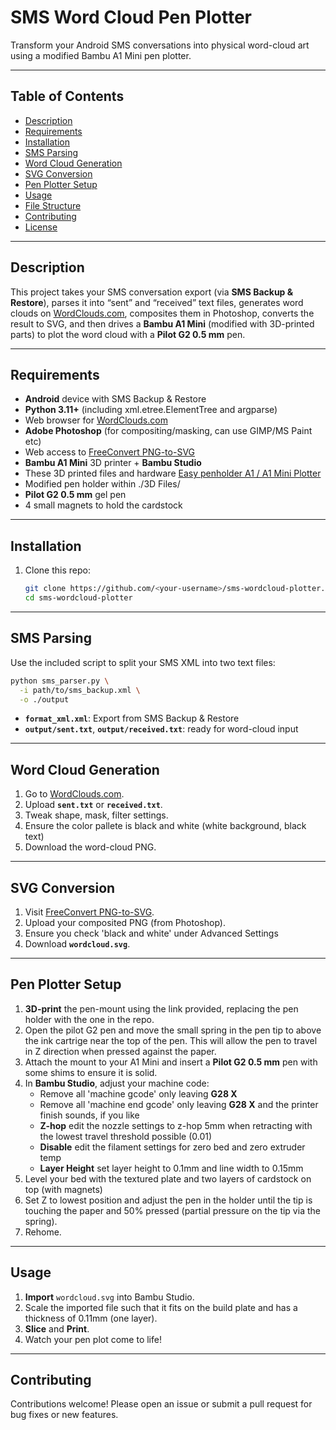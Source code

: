 # SMS Word Cloud Pen Plotter

Transform your Android SMS conversations into physical word-cloud art using a modified Bambu A1 Mini pen plotter.

---

## Table of Contents

- [Description](#description)  
- [Requirements](#requirements)  
- [Installation](#installation)  
- [SMS Parsing](#sms-parsing)  
- [Word Cloud Generation](#word-cloud-generation)  
- [SVG Conversion](#svg-conversion)  
- [Pen Plotter Setup](#pen-plotter-setup)  
- [Usage](#usage)  
- [File Structure](#file-structure)  
- [Contributing](#contributing)  
- [License](#license)  

---

## Description

This project takes your SMS conversation export (via **SMS Backup & Restore**), parses it into “sent” and “received” text files, generates word clouds on [WordClouds.com](https://www.wordclouds.com/), composites them in Photoshop, converts the result to SVG, and then drives a **Bambu A1 Mini** (modified with 3D-printed parts) to plot the word cloud with a **Pilot G2 0.5 mm** pen.

---

## Requirements

- **Android** device with SMS Backup & Restore  
- **Python 3.11+** 
  (including xml.etree.ElementTree and argparse)
- Web browser for [WordClouds.com](https://www.wordclouds.com/)  
- **Adobe Photoshop** (for compositing/masking, can use GIMP/MS Paint etc)  
- Web access to [FreeConvert PNG-to-SVG](https://www.freeconvert.com/png-to-svg)  
- **Bambu A1 Mini** 3D printer + **Bambu Studio**
- These 3D printed files and hardware [Easy penholder A1 / A1 Mini Plotter](https://makerworld.com/en/models/1362648-easy-penholder-a1-a1-mini-plotter#profileId-1407684)
- Modified pen holder within ./3D Files/
- **Pilot G2 0.5 mm** gel pen
- 4 small magnets to hold the cardstock

---

## Installation

1. Clone this repo:  
   ```bash
   git clone https://github.com/<your-username>/sms-wordcloud-plotter.git
   cd sms-wordcloud-plotter

---

## SMS Parsing

Use the included script to split your SMS XML into two text files:

```bash
python sms_parser.py \
  -i path/to/sms_backup.xml \
  -o ./output
```

* **`format_xml.xml`**: Export from SMS Backup & Restore
* **`output/sent.txt`**, **`output/received.txt`**: ready for word-cloud input

---

## Word Cloud Generation

1. Go to [WordClouds.com](https://www.wordclouds.com/).
2. Upload **`sent.txt`** or **`received.txt`**.
3. Tweak shape, mask, filter settings.
4. Ensure the color pallete is black and white (white background, black text)
5. Download the word-cloud PNG.

---

## SVG Conversion

1. Visit [FreeConvert PNG-to-SVG](https://www.freeconvert.com/png-to-svg).
2. Upload your composited PNG (from Photoshop).
3. Ensure you check 'black and white' under Advanced Settings
4. Download **`wordcloud.svg`**.

---

## Pen Plotter Setup

1. **3D-print** the pen-mount using the link provided, replacing the pen holder with the one in the repo.
2. Open the pilot G2 pen and move the small spring in the pen tip to above the ink cartrige near the top of the pen. This will allow the pen to travel in Z direction when pressed against the paper.
4. Attach the mount to your A1 Mini and insert a **Pilot G2 0.5 mm** pen with some shims to ensure it is solid.
5. In **Bambu Studio**, adjust your machine code:
   * Remove all 'machine gcode' only leaving **G28 X**
   * Remove all 'machine end gcode' only leaving **G28 X** and the printer finish sounds, if you like
   * **Z-hop** edit the nozzle settings to z-hop 5mm when retracting with the lowest travel threshold possible (0.01)
   * **Disable** edit the filament settings for zero bed and zero extruder temp
   * **Layer Height** set layer height to 0.1mm and line width to 0.15mm
6. Level your bed with the textured plate and two layers of cardstock on top (with magnets)
7. Set Z to lowest position and adjust the pen in the holder until the tip is touching the paper and 50% pressed (partial pressure on the tip via the spring).
8. Rehome.

---

## Usage

1. **Import** `wordcloud.svg` into Bambu Studio.
2. Scale the imported file such that it fits on the build plate and has a thickness of 0.11mm (one layer).
3. **Slice** and **Print**.
4. Watch your pen plot come to life!

---

## Contributing

Contributions welcome! Please open an issue or submit a pull request for bug fixes or new features.

```
